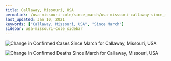```yaml
---
title: Callaway, Missouri, USA
permalink: /usa-missouri-cole/since_march/usa-missouri-callaway-since_march.html
last_updated: Jan 10, 2021
keywords: ["Callaway, Missouri, USA", "Since March"]
sidebar: usa-missouri-cole_sidebar
---
```


![Change in Confirmed Cases Since March for Callaway, Missouri, USA](/covid_tracker/images/graphs/usa-missouri-callaway-delta_confirmed-since_march_graph.png)

![Change in Confirmed Deaths Since March for Callaway, Missouri, USA](/covid_tracker/images/graphs/usa-missouri-callaway-delta_deaths-since_march_graph.png)
